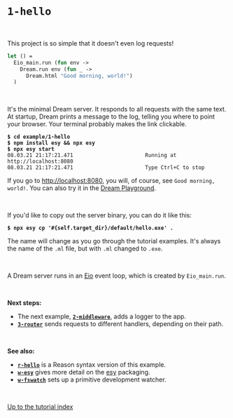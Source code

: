 # `1-hello`

<br>

This project is so simple that it doesn't even log requests!

```ocaml
let () =
  Eio_main.run (fun env ->
    Dream.run env (fun _ ->
      Dream.html "Good morning, world!")
  )
```

<br>

It's the minimal Dream server. It responds to all requests with the same text.
At startup, Dream prints a message to the log, telling you where to point your
browser. Your terminal probably makes the link clickable.

<pre><code><b>$ cd example/1-hello</b>
<b>$ npm install esy && npx esy</b>
<b>$ npx esy start</b>
08.03.21 21:17:21.471                       Running at http://localhost:8080
08.03.21 21:17:21.471                       Type Ctrl+C to stop
</code></pre>

If you go to [http://localhost:8080](http://localhost:8080), you will, of
course, see `Good morning, world!`. You can also try it in the [Dream
Playground](http://dream.as/1-hello).

<br>

If you'd like to copy out the server binary, you can do it like this:

<pre><code><b>$ npx esy cp '#{self.target_dir}/default/hello.exe' .
</b></code></pre>

The name will change as you go through the tutorial examples. It's always the
name of the `.ml` file, but with `.ml` changed to `.exe`.

<br>

A Dream server runs in an [Eio](https://github.com/ocaml-multicore/eio) event loop,
which is created by `Eio_main.run`.

<br>

**Next steps:**

- The next example, [**`2-middleware`**](../2-middleware#files), adds a logger
  to the app.
- [**`3-router`**](../3-router#files) sends requests to different handlers,
  depending on their path.

<br>

**See also:**

- [**`r-hello`**](../r-hello#files) is a Reason syntax version of this example.
- [**`w-esy`**](../w-esy#files) gives more detail on the [esy](https://esy.sh/)
  packaging.
- [**`w-fswatch`**](../w-fswatch#files) sets up a primitive development watcher.


<br>

[Up to the tutorial index](../#readme)
